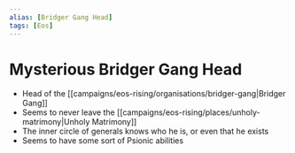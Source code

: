 ```yaml
---
alias: [Bridger Gang Head]
tags: [Eos]
---
```


# Mysterious Bridger Gang Head

- Head of the [[campaigns/eos-rising/organisations/bridger-gang|Bridger Gang]]
- Seems to never leave the [[campaigns/eos-rising/places/unholy-matrimony|Unholy Matrimony]]
- The inner circle of generals knows who he is, or even that he exists
- Seems to have some sort of Psionic abilities